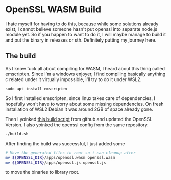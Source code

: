 # OpenSSL WASM Build

I hate myself for having to do this, because while some solutions already exist, I cannot believe someone hasn't put openssl into
separate node.js module yet. So if you happen to want to do it, I will maybe manage to build it and put the binary in releases or sth.
Definitely putting my journey here.

## The build
As I know fuck all about compiling for WASM, I heard about this thing called emscripten.
Since I'm a windows enjoyer, I find compiling basically anything c related under it virtually impossible,
I'll try to do it under WSL2.

    sudo apt install emscripten

So I first installed emscripten, since linux takes care of dependencies, I hopefully won't have to worry about some missing dependencies.
On fresh installation of WSL2 Debian it was around 2GB of space already gone.

Then I yoinked [this build script](https://github.com/janeumnn/openssl-webapp/blob/main/openssl/build.sh) from github and updated the OpenSSL Version.
I also yoinked the openssl config from the same repository.

    ./build.sh

After finding the build was successful, I just added some

```bash
# Move the generated files to root so i can cleanup after
mv ${OPENSSL_DIR}/apps/openssl.wasm openssl.wasm
mv ${OPENSSL_DIR}/apps/openssl.js openssl.js
```

to move the binaries to library root.